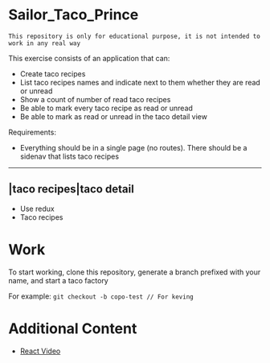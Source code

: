 # Sailor_Taco_Prince

```
This repository is only for educational purpose, it is not intended to work in any real way 
```

This exercise consists of an application that can:
* Create taco recipes
* List taco recipes names and indicate next to them whether they are read or unread
* Show a count of number of read taco recipes
* Be able to mark every taco recipe as read or unread
* Be able to mark as read or unread in the taco detail view

Requirements:
* Everything should be in a single page (no routes). There should be a sidenav that lists taco recipes
-------------------------
|taco recipes|taco detail
-------------------------
* Use redux
* Taco recipes

# Work
To start working, clone this repository, generate a branch prefixed with your name, and start a taco factory

For example:
`git checkout -b copo-test // For keving` 

# Additional Content
* [React Video](https://www.youtube.com/watch?v=vkJ5Lc0WwVw)
